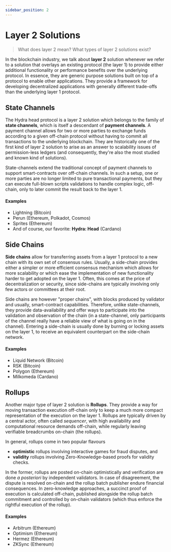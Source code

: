 ```yaml
---
sidebar_position: 2
---
```


# Layer 2 Solutions

> What does layer 2 mean? What types of layer 2 solutions exist? 

In the blockchain industry, we talk about **layer 2** solution whenever we refer to a solution that overlays an existing protocol (the layer 1) to provide either additional functionality or performance benefits over the underlying protocol. In essence, they are generic purpose solutions built on top of a protocol to enable other applications. They provide a framework for developing decentralized applications with generally different trade-offs than the underlying layer 1 protocol.

## State Channels

The Hydra head protocol is a layer 2 solution which belongs to the family of **state channels**, which is itself a descendant of **payment channels**. A payment channel allows for two or more parties to exchange funds according to a given off-chain protocol without having to commit all transactions to the underlying blockchain. They are historically one of the first kind of layer 2 solution to arise as an answer to scalability issues of permission-less ledgers (and consequently, they're also the most studied and known kind of solutions).

State-channels extend the traditional concept of payment channels to support smart-contracts over off-chain channels. In such a setup, one or more parties are no longer limited to pure transactional payments, but they can execute full-blown scripts validations to handle complex logic, off-chain, only to later commit the result back to the layer 1. 

#### Examples

- Lightning (Bitcoin)
- Perun (Ethereum, Polkadot, Cosmos)
- Sprites (Ethereum)
- And of course, our favorite: **Hydra: Head** (Cardano)

## Side Chains

**Side chains** allow for transferring assets from a layer 1 protocol to a new chain with its own set of consensus rules. Usually, a side-chain provides either a simpler or more efficient consensus mechanism which allows for more scalability or which ease the implementation of new functionality harder to get adopted on the layer 1. Often, this comes at the price of decentralization or security, since side-chains are typically involving only few actors or committees at their root. 

Side chains are however "proper chains", with blocks produced by validator and usually, smart-contract capabilities. Therefore, unlike state-channels, they provide data-availability and offer ways to participate into the validation and observation of the chain (in a state-channel, only participants of the channel really have a reliable view of what is going on in the channel). Entering a side-chain is usually done by burning or locking assets on the layer 1, to receive an equivalent counterpart on the side-chain network. 

#### Examples

- Liquid Network (Bitcoin)
- RSK (Bitcoin)
- Polygon (Ethereum)
- Milkomeda (Cardano)

## Rollups

Another major type of layer 2 solution is **Rollups**. They provide a way for moving transaction execution off-chain only to keep a much more compact representation of the execution on the layer 1. Rollups are typically driven by a central actor, often called _sequencer_, with high availability and computational resource demands off-chain, while regularly leaving verifiable breadcrumbs on-chain (the rollups).

In general, rollups come in two popular flavours 
+ **optimistic** rollups involving interactive games for fraud disputes, and
+ **validity** rollups involving Zero-Knowledge-based proofs for validity checks.

In the former, rollups are posted on-chain optimistically and verification are done _a posteriori_ by independent validators. In case of disagreement, the dispute is resolved on-chain and the rollup batch publisher endure financial consequences. In zero-knowledge approaches, a succinct proof of execution is calculated off-chain, published alongside the rollup batch commitment and controlled by on-chain validators (which thus enforce the rightful execution of the rollup). 

#### Examples

- Arbitrum (Ethereum)
- Optimism (Ethereum)
- Hermez (Ethereum)
- ZKSync (Ethereum)
